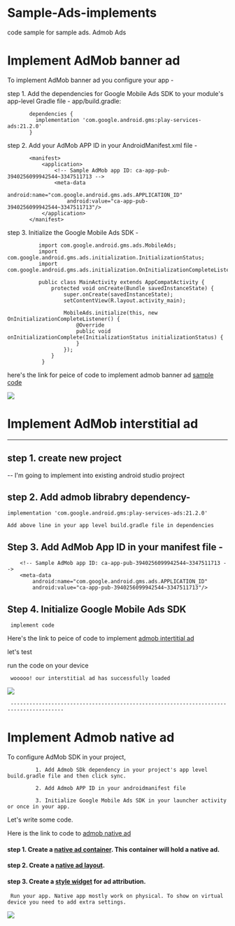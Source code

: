 # Sample-Ads-implements
code sample for sample ads. Admob Ads



# Implement AdMob banner ad

To implement AdMob banner ad you configure your app -

step 1. Add the dependencies for Google Mobile Ads SDK to your module's app-level Gradle file - app/build.gradle:

           dependencies {
             implementation 'com.google.android.gms:play-services-ads:21.2.0'
           }

step 2. Add your AdMob APP ID in your AndroidManifest.xml file -

           <manifest>
               <application>
                   <!-- Sample AdMob app ID: ca-app-pub-3940256099942544~3347511713 -->
                   <meta-data
                       android:name="com.google.android.gms.ads.APPLICATION_ID"
                       android:value="ca-app-pub-3940256099942544~3347511713"/>
               </application>
           </manifest>

step 3. Initialize the Google Mobile Ads SDK -

              import com.google.android.gms.ads.MobileAds;
              import com.google.android.gms.ads.initialization.InitializationStatus;
              import com.google.android.gms.ads.initialization.OnInitializationCompleteListener;

              public class MainActivity extends AppCompatActivity {
                  protected void onCreate(Bundle savedInstanceState) {
                      super.onCreate(savedInstanceState);
                      setContentView(R.layout.activity_main);

                      MobileAds.initialize(this, new OnInitializationCompleteListener() {
                          @Override
                          public void onInitializationComplete(InitializationStatus initializationStatus) {
                          }
                      });
                  }
               }


here's the link for peice of code to implement admob banner ad [sample code](https://github.com/vijaysoren/Sample-Ads-impliments/commit/9b77b159a6c3c6efa1ccb2f7d08033167da6beef?diff=unified)

![](https://github.com/vijaysoren/Sample-Ads-impliments/blob/f4b501d1f6abcf2e4ad524a134128d0bba864f02/screenshots/Screenshot_20220930-101551_SampleAds.jpg)



# Implement AdMob interstitial ad
  ---------------------------------
                
                
## step 1. create new project

-- I'm going to implement into existing android studio projrect

## step 2. Add admob librabry dependency-

    implementation 'com.google.android.gms:play-services-ads:21.2.0'
    
    Add above line in your app level build.gradle file in dependencies
    
    
## Step 3. Add AdMob App ID in your manifest file -
        
        <!-- Sample AdMob app ID: ca-app-pub-3940256099942544~3347511713 -->
        <meta-data
            android:name="com.google.android.gms.ads.APPLICATION_ID"
            android:value="ca-app-pub-3940256099942544~3347511713"/>
            
            
## Step 4. Initialize Google Mobile Ads SDK
     
     implement code
     
Here's the link to peice of code to implement [admob intertitial ad](https://github.com/vijaysoren/Sample-Ads-impliments/blob/main/Android/AdMob/SampleAds/app/src/main/java/com/vijaysoren/sampleads/MainActivity.java)
     
let's test
     
run the code on your device

     wooooo! our interstitial ad has successfully loaded
     
     
![](https://github.com/vijaysoren/Sample-Ads-impliments/blob/03cf5a245ca416cd88eb4738ff8d16d7efbc767e/screenshots/Screenshot_20220930-101547_SampleAds.jpg)
     
     ---------------------------------------------------------------------------------------
     
     
     
# Implement Admob native ad

 To configure AdMob SDK in your project,
             
             1. Add Admob SDk dependency in your project's app level build.gradle file and then click sync.
             
             2. Add Admob APP ID in your androidmanifest file
             
             3. Initialize Google Mobile Ads SDK in your launcher activity or once in your app.
             
             
Let's write some code.
             
Here is the link to code to [admob native ad](https://github.com/vijaysoren/Sample-Ads-impliments/blob/5e9dce4c5e0cf7ede8873450af2c052c80ec970a/Android/AdMob/SampleAds/app/src/main/java/com/vijaysoren/sampleads/NativeAdActivity.java)
             
#### step 1. Create a [native ad container](Android/AdMob/SampleAds/app/src/main/res/layout/activity_native_ad.xml). This container will hold a native ad.
             
#### step 2. Create a [native ad layout](Android/AdMob/SampleAds/app/src/main/res/layout/native_ad_layout.xml).
             
#### step 3. Create a [style widget](Android/AdMob/SampleAds/app/src/main/res/values/themes.xml) for ad attribution.
              
              
     Run your app. Native app mostly work on physical. To show on virtual device you need to add extra settings.
              
              

     
![](https://github.com/vijaysoren/Sample-Ads-impliments/blob/4790d23963179daf20c4b56ecc6ea6276b0bb080/screenshots/Screenshot_20220930-093824_SampleAds.jpg)
     
   

